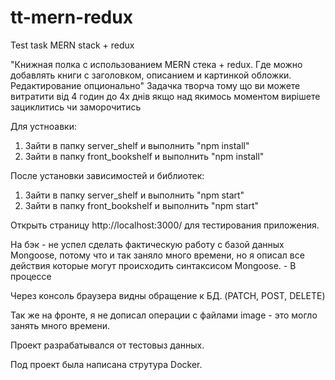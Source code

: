 # tt-mern-redux
Test task MERN stack + redux

"Книжная полка с использованием MERN стека + redux. Где можно добавлять книги с заголовком, описанием и картинкой обложки.  Редактирование опционально"
Задачка творча тому що ви можете витратити від 4 годин до 4х днів якщо над якимось моментом вирішете зациклитись чи заморочитись

Для устноавки:
1) Зайти в папку server_shelf и выполнить "npm install"
2) Зайти в папку front_bookshelf и выполнить "npm install"

После установки зависимостей и библиотек:
1) Зайти в папку server_shelf и выполнить "npm start"
2) Зайти в папку front_bookshelf и выполнить "npm start"

Открыть страницу http://localhost:3000/ для тестирования приложения.

На бэк - не успел сделать фактическую работу с базой данных Mongoose, потому что и так заняло много времени, но я описал все действия которые могут происходить синтаксисом Mongoose. - В процессе

Через консоль браузера видны обращение к БД. (PATCH, POST, DELETE)

Так же на фронте, я не дописал операции с файлами image - это могло занять много времени.

Проект разрабатывался от тестовыз данных.

Под проект была написана струтура Docker.